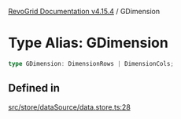 [RevoGrid Documentation v4.15.4](README.md) / GDimension

# Type Alias: GDimension

```ts
type GDimension: DimensionRows | DimensionCols;
```

## Defined in

[src/store/dataSource/data.store.ts:28](https://github.com/revolist/revogrid/blob/1645225511bdf49c1a62fd26a91ac5b7e1558fd9/src/store/dataSource/data.store.ts#L28)
